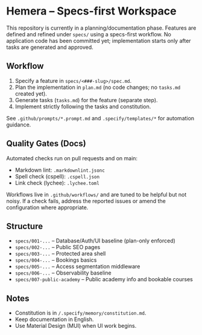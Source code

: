 # Hemera – Specs-first Workspace

This repository is currently in a planning/documentation phase. Features are defined and refined
under `specs/` using a specs-first workflow. No application code has been committed yet;
implementation starts only after tasks are generated and approved.

## Workflow

1. Specify a feature in `specs/<###-slug>/spec.md`.
2. Plan the implementation in `plan.md` (no code changes; no `tasks.md` created yet).
3. Generate tasks (`tasks.md`) for the feature (separate step).
4. Implement strictly following the tasks and constitution.

See `.github/prompts/*.prompt.md` and `.specify/templates/*` for automation guidance.

## Quality Gates (Docs)

Automated checks run on pull requests and on main:

- Markdown lint: `.markdownlint.jsonc`
- Spell check (cspell): `.cspell.json`
- Link check (lychee): `.lychee.toml`

Workflows live in `.github/workflows/` and are tuned to be helpful but not noisy. If a check fails,
address the reported issues or amend the configuration where appropriate.

## Structure

- `specs/001-...` – Database/Auth/UI baseline (plan-only enforced)
- `specs/002-...` – Public SEO pages
- `specs/003-...` – Protected area shell
- `specs/004-...` – Bookings basics
- `specs/005-...` – Access segmentation middleware
- `specs/006-...` – Observability baseline
- `specs/007-public-academy` – Public academy info and bookable courses

## Notes

- Constitution is in `/.specify/memory/constitution.md`.
- Keep documentation in English.
- Use Material Design (MUI) when UI work begins.
